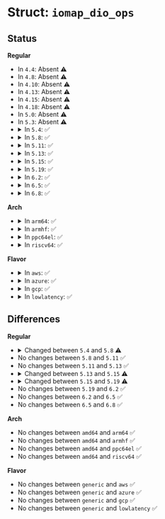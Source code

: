 # Struct: <code>iomap_dio_ops</code>

## Status
<b>Regular</b>
<ul>
<li>
In <code>4.4</code>: Absent ⚠️
</li>
<li>
In <code>4.8</code>: Absent ⚠️
</li>
<li>
In <code>4.10</code>: Absent ⚠️
</li>
<li>
In <code>4.13</code>: Absent ⚠️
</li>
<li>
In <code>4.15</code>: Absent ⚠️
</li>
<li>
In <code>4.18</code>: Absent ⚠️
</li>
<li>
In <code>5.0</code>: Absent ⚠️
</li>
<li>
In <code>5.3</code>: Absent ⚠️
</li>
<li>
<details>
<summary>In <code>5.4</code>: ✅</summary>

```c
struct iomap_dio_ops {
    int (*end_io)(struct kiocb *, ssize_t, int, unsigned int);
};
```
</details>
</li>
<li>
<details>
<summary>In <code>5.8</code>: ✅</summary>

```c
struct iomap_dio_ops {
    int (*end_io)(struct kiocb *, ssize_t, int, unsigned int);
    blk_qc_t (*submit_io)(struct inode *, struct iomap *, struct bio *, loff_t);
};
```
</details>
</li>
<li>
<details>
<summary>In <code>5.11</code>: ✅</summary>

```c
struct iomap_dio_ops {
    int (*end_io)(struct kiocb *, ssize_t, int, unsigned int);
    blk_qc_t (*submit_io)(struct inode *, struct iomap *, struct bio *, loff_t);
};
```
</details>
</li>
<li>
<details>
<summary>In <code>5.13</code>: ✅</summary>

```c
struct iomap_dio_ops {
    int (*end_io)(struct kiocb *, ssize_t, int, unsigned int);
    blk_qc_t (*submit_io)(struct inode *, struct iomap *, struct bio *, loff_t);
};
```
</details>
</li>
<li>
<details>
<summary>In <code>5.15</code>: ✅</summary>

```c
struct iomap_dio_ops {
    int (*end_io)(struct kiocb *, ssize_t, int, unsigned int);
    blk_qc_t (*submit_io)(const struct iomap_iter *, struct bio *, loff_t);
};
```
</details>
</li>
<li>
<details>
<summary>In <code>5.19</code>: ✅</summary>

```c
struct iomap_dio_ops {
    int (*end_io)(struct kiocb *, ssize_t, int, unsigned int);
    void (*submit_io)(const struct iomap_iter *, struct bio *, loff_t);
    struct bio_set *bio_set;
};
```
</details>
</li>
<li>
<details>
<summary>In <code>6.2</code>: ✅</summary>

```c
struct iomap_dio_ops {
    int (*end_io)(struct kiocb *, ssize_t, int, unsigned int);
    void (*submit_io)(const struct iomap_iter *, struct bio *, loff_t);
    struct bio_set *bio_set;
};
```
</details>
</li>
<li>
<details>
<summary>In <code>6.5</code>: ✅</summary>

```c
struct iomap_dio_ops {
    int (*end_io)(struct kiocb *, ssize_t, int, unsigned int);
    void (*submit_io)(const struct iomap_iter *, struct bio *, loff_t);
    struct bio_set *bio_set;
};
```
</details>
</li>
<li>
<details>
<summary>In <code>6.8</code>: ✅</summary>

```c
struct iomap_dio_ops {
    int (*end_io)(struct kiocb *, ssize_t, int, unsigned int);
    void (*submit_io)(const struct iomap_iter *, struct bio *, loff_t);
    struct bio_set *bio_set;
};
```
</details>
</li>
</ul>
<b>Arch</b>
<ul>
<li>
<details>
<summary>In <code>arm64</code>: ✅</summary>

```c
struct iomap_dio_ops {
    int (*end_io)(struct kiocb *, ssize_t, int, unsigned int);
};
```
</details>
</li>
<li>
<details>
<summary>In <code>armhf</code>: ✅</summary>

```c
struct iomap_dio_ops {
    int (*end_io)(struct kiocb *, ssize_t, int, unsigned int);
};
```
</details>
</li>
<li>
<details>
<summary>In <code>ppc64el</code>: ✅</summary>

```c
struct iomap_dio_ops {
    int (*end_io)(struct kiocb *, ssize_t, int, unsigned int);
};
```
</details>
</li>
<li>
<details>
<summary>In <code>riscv64</code>: ✅</summary>

```c
struct iomap_dio_ops {
    int (*end_io)(struct kiocb *, ssize_t, int, unsigned int);
};
```
</details>
</li>
</ul>
<b>Flavor</b>
<ul>
<li>
<details>
<summary>In <code>aws</code>: ✅</summary>

```c
struct iomap_dio_ops {
    int (*end_io)(struct kiocb *, ssize_t, int, unsigned int);
};
```
</details>
</li>
<li>
<details>
<summary>In <code>azure</code>: ✅</summary>

```c
struct iomap_dio_ops {
    int (*end_io)(struct kiocb *, ssize_t, int, unsigned int);
};
```
</details>
</li>
<li>
<details>
<summary>In <code>gcp</code>: ✅</summary>

```c
struct iomap_dio_ops {
    int (*end_io)(struct kiocb *, ssize_t, int, unsigned int);
};
```
</details>
</li>
<li>
<details>
<summary>In <code>lowlatency</code>: ✅</summary>

```c
struct iomap_dio_ops {
    int (*end_io)(struct kiocb *, ssize_t, int, unsigned int);
};
```
</details>
</li>
</ul>

## Differences
<b>Regular</b>
<ul>
<li>
<details>
<summary>Changed between <code>5.4</code> and <code>5.8</code> ⚠️</summary>
<ul>
<li>
<b>Field added. </b>
<code>blk_qc_t (*submit_io)(struct inode *, struct iomap *, struct bio *, loff_t)</code>
</li>
</ul>
</details>
</li>
<li>
No changes between <code>5.8</code> and <code>5.11</code> ✅
</li>
<li>
No changes between <code>5.11</code> and <code>5.13</code> ✅
</li>
<li>
<details>
<summary>Changed between <code>5.13</code> and <code>5.15</code> ⚠️</summary>
<ul>
<li>
<b>Field type changed. </b>
<code>blk_qc_t (*submit_io)(struct inode *, struct iomap *, struct bio *, loff_t)</code> ➡️ <code>blk_qc_t (*submit_io)(const struct iomap_iter *, struct bio *, loff_t)</code>
</li>
</ul>
</details>
</li>
<li>
<details>
<summary>Changed between <code>5.15</code> and <code>5.19</code> ⚠️</summary>
<ul>
<li>
<b>Field added. </b>
<code>struct bio_set *bio_set</code>
</li>
<li>
<b>Field type changed. </b>
<code>blk_qc_t (*submit_io)(const struct iomap_iter *, struct bio *, loff_t)</code> ➡️ <code>void (*submit_io)(const struct iomap_iter *, struct bio *, loff_t)</code>
</li>
</ul>
</details>
</li>
<li>
No changes between <code>5.19</code> and <code>6.2</code> ✅
</li>
<li>
No changes between <code>6.2</code> and <code>6.5</code> ✅
</li>
<li>
No changes between <code>6.5</code> and <code>6.8</code> ✅
</li>
</ul>
<b>Arch</b>
<ul>
<li>
No changes between <code>amd64</code> and <code>arm64</code> ✅
</li>
<li>
No changes between <code>amd64</code> and <code>armhf</code> ✅
</li>
<li>
No changes between <code>amd64</code> and <code>ppc64el</code> ✅
</li>
<li>
No changes between <code>amd64</code> and <code>riscv64</code> ✅
</li>
</ul>
<b>Flavor</b>
<ul>
<li>
No changes between <code>generic</code> and <code>aws</code> ✅
</li>
<li>
No changes between <code>generic</code> and <code>azure</code> ✅
</li>
<li>
No changes between <code>generic</code> and <code>gcp</code> ✅
</li>
<li>
No changes between <code>generic</code> and <code>lowlatency</code> ✅
</li>
</ul>
